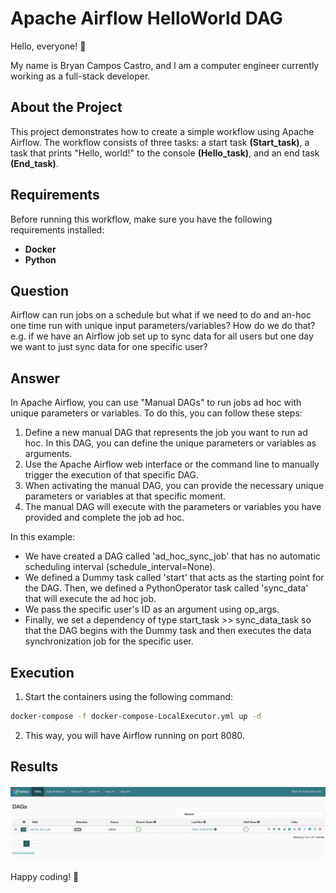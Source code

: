 # Apache Airflow HelloWorld DAG

Hello, everyone! 👋

My name is Bryan Campos Castro, and I am a computer engineer currently working as a full-stack developer.

## About the Project

This project demonstrates how to create a simple workflow using Apache Airflow. The workflow consists of three tasks: a start task **(Start_task)**, a task that prints "Hello, world!" to the console **(Hello_task)**, and an end task **(End_task)**.

## Requirements

Before running this workflow, make sure you have the following requirements installed:

- **Docker**
- **Python**

## Question

Airflow can run jobs on a schedule but what if we need to do and an-hoc one time run with unique input parameters/variables? How do we do that?
e.g. if we have an Airflow job set up to sync data for all users but one day we want to just sync data for one specific user?

## Answer

In Apache Airflow, you can use "Manual DAGs" to run jobs ad hoc with unique parameters or variables. To do this, you can follow these steps:

1. Define a new manual DAG that represents the job you want to run ad hoc. In this DAG, you can define the unique parameters or variables as arguments. 
2. Use the Apache Airflow web interface or the command line to manually trigger the execution of that specific DAG. 
3. When activating the manual DAG, you can provide the necessary unique parameters or variables at that specific moment. 
4. The manual DAG will execute with the parameters or variables you have provided and complete the job ad hoc.

In this example: 
* We have created a DAG called 'ad_hoc_sync_job' that has no automatic scheduling interval (schedule_interval=None). 
* We defined a Dummy task called 'start' that acts as the starting point for the DAG. Then, we defined a PythonOperator task called 'sync_data' that will execute the ad hoc job.
* We pass the specific user's ID as an argument using op_args. 
* Finally, we set a dependency of type start_task >> sync_data_task so that the DAG begins with the Dummy task and then executes the data synchronization job for the specific user.

## Execution

1. Start the containers using the following command:
```bash
docker-compose -f docker-compose-LocalExecutor.yml up -d
```
2. This way, you will have Airflow running on port 8080.

## Results

![Screenshot (160)](https://github.com/Bryancampos20/AirflowManualDAG/blob/main/results/result.png)

Happy coding! 🚀